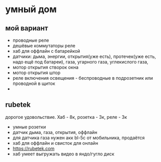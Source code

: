 # умный дом

## мой вариант

 * проводные реле
 * дешёвые коммутаторы реле
 * хаб для оффлайн с батарейкой
 * датчики: дыма, энергии, открытия(уже есть), протечек(уже есть, надо ещё под батареи), газа, угарного газа, углекислого газа, 
 * мотор открытия створок окна
 * мотор открытия штор
 * реле включения освещения - беспроводные в подрозетник или проводной в щиток
 * 

##  rubetek

 дорогое удовольствие. Хаб - 8к, розетка - 3к, реле - 3к

 * умные розетки
 * датчик дыма, газа, открытия, оффлайн 
 * для датчика газа нужен акк bl-5c от мобильника, продаётся
 * хаб для оффлайн и свисток для онлайн
 * https://rubetek.com
 * хаб умеет выгружать видео в яндо/гугло диск